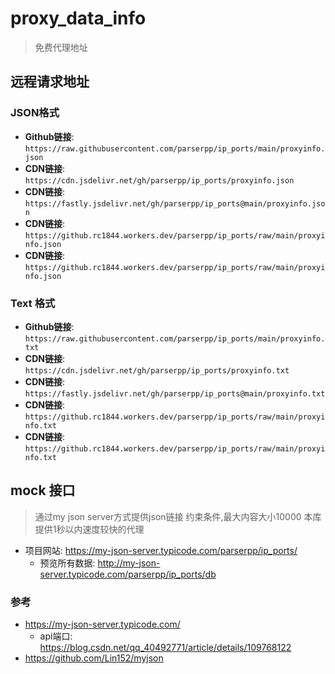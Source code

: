 # proxy_data_info

> 免费代理地址

## 远程请求地址

### JSON格式

* **Github链接**: `https://raw.githubusercontent.com/parserpp/ip_ports/main/proxyinfo.json`
* **CDN链接**: `https://cdn.jsdelivr.net/gh/parserpp/ip_ports/proxyinfo.json`
* **CDN链接**: `https://fastly.jsdelivr.net/gh/parserpp/ip_ports@main/proxyinfo.json`
* **CDN链接**: `https://github.rc1844.workers.dev/parserpp/ip_ports/raw/main/proxyinfo.json`
* **CDN链接**: `https://github.rc1844.workers.dev/parserpp/ip_ports/raw/main/proxyinfo.json`

### Text 格式

* **Github链接**: `https://raw.githubusercontent.com/parserpp/ip_ports/main/proxyinfo.txt`
* **CDN链接**: `https://cdn.jsdelivr.net/gh/parserpp/ip_ports/proxyinfo.txt`
* **CDN链接**: `https://fastly.jsdelivr.net/gh/parserpp/ip_ports@main/proxyinfo.txt`
* **CDN链接**: `https://github.rc1844.workers.dev/parserpp/ip_ports/raw/main/proxyinfo.txt`
* **CDN链接**: `https://github.rc1844.workers.dev/parserpp/ip_ports/raw/main/proxyinfo.txt`

## mock 接口

> 通过my json server方式提供json链接
> 约束条件,最大内容大小10000
> 本库提供1秒以内速度较快的代理

* 项目网站: https://my-json-server.typicode.com/parserpp/ip_ports/
  - 预览所有数据: http://my-json-server.typicode.com/parserpp/ip_ports/db


### 参考

* https://my-json-server.typicode.com/
  * api端口: https://blog.csdn.net/qq_40492771/article/details/109768122
* https://github.com/Lin152/myjson
